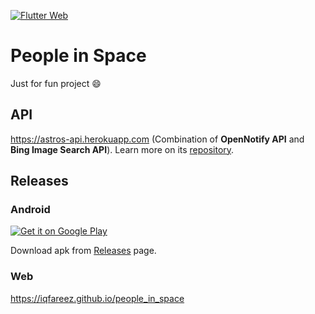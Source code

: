 [![Flutter Web](https://github.com/iqfareez/people_in_space/actions/workflows/flutter_web.yml/badge.svg)](https://github.com/iqfareez/people_in_space/actions/workflows/flutter_web.yml)

# People in Space

Just for fun project :smile:

## API

https://astros-api.herokuapp.com (Combination of **OpenNotify API** and **Bing Image Search API**). Learn more on its [repository](https://github.com/iqfareez/astros-api).

## Releases

### Android

<a href='https://play.google.com/store/apps/details?id=com.iqfareez.people_in_space&utm_source=Github&utm_campaign=download&pcampaignid=pcampaignidMKT-Other-global-all-co-prtnr-py-PartBadge-Mar2515-1'><img alt='Get it on Google Play' src='https://play.google.com/intl/en_us/badges/static/images/badges/en_badge_web_generic.png'/></a>

Download apk from [Releases](https://github.com/iqfareez/people_in_space/releases) page.

### Web

https://iqfareez.github.io/people_in_space

<!-- https://www.howmanypeopleareinspacerightnow.com/peopleinspace.json -->
